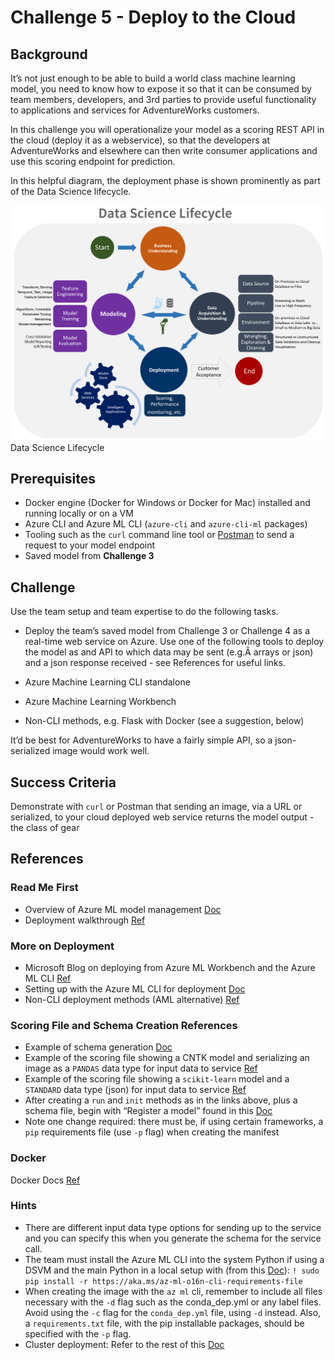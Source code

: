 # Challenge 5 - Deploy to the Cloud
## Background
It’s not just enough to be able to build a world class machine learning model, you need to know how to expose it so that it can be consumed by team members, developers, and 3rd parties to provide useful functionality to applications and services for AdventureWorks customers.

In this challenge you will operationalize your model as a scoring REST API in the cloud (deploy it as a webservice), so that the developers at AdventureWorks and elsewhere can then write consumer applications and use this scoring endpoint for prediction.

In this helpful diagram, the deployment phase is shown prominently as part of the Data Science lifecycle.

![Data Science Lifecycle](fig1.jpeg)
Data Science Lifecycle

## Prerequisites
- Docker engine (Docker for Windows or Docker for Mac) installed and running locally or on a VM
- Azure CLI and Azure ML CLI (`azure-cli` and `azure-cli-ml` packages)
- Tooling such as the `curl` command line tool or [Postman](https://www.getpostman.com/) to send a request to your model endpoint
- Saved model from **Challenge 3**

## Challenge
Use the team setup and team expertise to do the following tasks.

- Deploy the team’s saved model from Challenge 3 or Challenge 4 as a real-time web service on Azure.
Use one of the following tools to deploy the model as and API to which data may be sent (e.g.Â arrays or json) and a json response received - see References for useful links.

- Azure Machine Learning CLI standalone
- Azure Machine Learning Workbench
- Non-CLI methods, e.g. Flask with Docker (see a suggestion, below)

It’d be best for AdventureWorks to have a fairly simple API, so a json-serialized image would work well.

## Success Criteria
Demonstrate with `curl` or Postman that sending an image, via a URL or serialized, to your cloud deployed web service returns the model output - the class of gear
## References
### Read Me First 
- Overview of Azure ML model management [Doc](https://docs.microsoft.com/azure/machine-learning/preview/model-management-overview?wt.mc_id=OH-ML-ComputerVision) 
- Deployment walkthrough [Ref](https://michhar.github.io/deploy-with-azureml-cli-boldly/)

### More on Deployment 
- Microsoft Blog on deploying from Azure ML Workbench and the Azure ML CLI [Ref](https://blogs.technet.microsoft.com/machinelearning/2017/09/25/deploying-machine-learning-models-using-azure-machine-learning/) 
- Setting up with the Azure ML CLI for deployment [Doc](https://docs.microsoft.com/azure/machine-learning/preview/deployment-setup-configuration?wt.mc_id=OH-ML-ComputerVision) 
- Non-CLI deployment methods (AML alternative) [Ref](https://github.com/Azure/ACS-Deployment-Tutorial)

### Scoring File and Schema Creation References 
- Example of schema generation [Doc](https://docs.microsoft.com/azure/machine-learning/preview/model-management-service-deploy?wt.mc_id=OH-ML-ComputerVision#2-create-a-schemajson-file) 
- Example of the scoring file showing a CNTK model and serializing an image as a `PANDAS` data type for input data to service [Ref](https://github.com/Azure/MachineLearningSamples-ImageClassificationUsingCntk/blob/master/scripts/deploymain.py) 
- Example of the scoring file showing a `scikit-learn` model and a `STANDARD` data type (json) for input data to service [Ref](https://github.com/Azure/Machine-Learning-Operationalization/blob/master/samples/python/code/newsgroup/score.py) 
- After creating a `run` and `init` methods as in the links above, plus a schema file, begin with “Register a model” found in this [Doc](https://docs.microsoft.com/azure/machine-learning/preview/model-management-service-deploy?wt.mc_id=OH-ML-ComputerVision#4-register-a-model) 
- Note one change required: there must be, if using certain frameworks, a `pip` requirements file (use `-p` flag) when creating the manifest

### Docker

Docker Docs [Ref](https://docs.docker.com/get-started/)

### Hints
- There are different input data type options for sending up to the service and you can specify this when you generate the schema for the service call.
- The team must install the Azure ML CLI into the system Python if using a DSVM and the main Python in a local setup with (from this [Doc](https://docs.microsoft.com/azure/machine-learning/preview/deployment-setup-configuration?wt.mc_id=OH-ML-ComputerVision#using-the-cli)): `! sudo pip install -r https://aka.ms/az-ml-o16n-cli-requirements-file`
- When creating the image with the `az ml` cli, remember to include all files necessary with the `-d` flag such as the conda_dep.yml or any label files. Avoid using the `-c` flag for the `conda_dep.yml` file, using `-d` instead. Also, a `requirements.txt` file, with the pip installable packages, should be specified with the `-p` flag.
- Cluster deployment: Refer to the rest of this [Doc](https://docs.microsoft.com/azure/machine-learning/preview/deployment-setup-configuration?wt.mc_id=OH-ML-ComputerVision#environment-setup)
